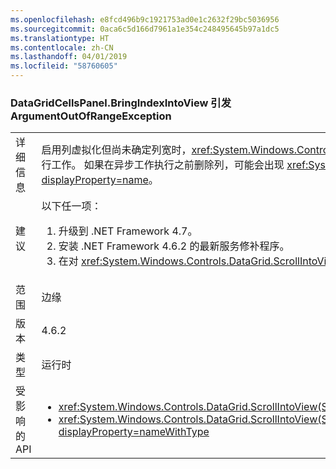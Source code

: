 ```yaml
---
ms.openlocfilehash: e8fcd496b9c1921753ad0e1c2632f29bc5036956
ms.sourcegitcommit: 0aca6c5d166d7961a1e354c248495645b97a1dc5
ms.translationtype: HT
ms.contentlocale: zh-CN
ms.lasthandoff: 04/01/2019
ms.locfileid: "58760605"
---
```

### <a name="datagridcellspanelbringindexintoview-throws-argumentoutofrangeexception"></a>DataGridCellsPanel.BringIndexIntoView 引发 ArgumentOutOfRangeException

|   |   |
|---|---|
|详细信息|启用列虚拟化但尚未确定列宽时，<xref:System.Windows.Controls.DataGrid.ScrollIntoView(System.Object)> 将以异步方式执行工作。  如果在异步工作执行之前删除列，可能会出现 <xref:System.ArgumentOutOfRangeException?displayProperty=name>。|
|建议|以下任一项：<ol><li>升级到 .NET Framework 4.7。</li><li>安装 .NET Framework 4.6.2 的最新服务修补程序。</li><li>在对 <xref:System.Windows.Controls.DataGrid.ScrollIntoView(System.Object)> 的异步响应完成前，避免删除列。</li></ol>|
|范围|边缘|
|版本|4.6.2|
|类型|运行时|
|受影响的 API|<ul><li><xref:System.Windows.Controls.DataGrid.ScrollIntoView(System.Object)?displayProperty=nameWithType></li><li><xref:System.Windows.Controls.DataGrid.ScrollIntoView(System.Object,System.Windows.Controls.DataGridColumn)?displayProperty=nameWithType></li></ul>|

